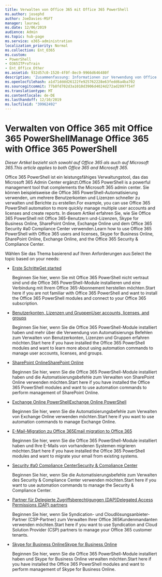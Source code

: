 ```yaml
---
title: Verwalten von Office 365 mit Office 365 PowerShell
ms.author: josephd
author: JoeDavies-MSFT
manager: laurawi
ms.date: 12/06/2019
audience: Admin
ms.topic: hub-page
ms.service: o365-administration
localization_priority: Normal
ms.collection: Ent_O365
ms.custom:
- PowerShell
- O365ITProTrain
- Ent_Office_Other
ms.assetid: 932d57c0-1520-4f0f-8ec9-9966d646480f
description: 'Zusammenfassung: Informationen zur Verwendung von Office 365 PowerShell mit Office 365-Benutzern und -Lizenzen, Skype for Business Online, SharePoint Online, Exchange Online und Office 365 Security & Compliance Center.'
ms.openlocfilehash: a1d71dddd26122fe925762228e63fedd6a4ba702
ms.sourcegitcommit: 77b8fd702d3a1010d3906d4024d272ad2097f54f
ms.translationtype: MT
ms.contentlocale: de-DE
ms.lasthandoff: 12/10/2019
ms.locfileid: "39962492"
---
```

# <a name="manage-office-365-with-office-365-powershell"></a><span data-ttu-id="c791c-103">Verwalten von Office 365 mit Office 365 PowerShell</span><span class="sxs-lookup"><span data-stu-id="c791c-103">Manage Office 365 with Office 365 PowerShell</span></span>

<span data-ttu-id="c791c-104">*Dieser Artikel bezieht sich sowohl auf Office 365 als auch auf Microsoft 365.*</span><span class="sxs-lookup"><span data-stu-id="c791c-104">*This article applies to both Office 365 and Microsoft 365.*</span></span>

<span data-ttu-id="c791c-105">Office 365 PowerShell ist ein leistungsfähiges Verwaltungstool, das das Microsoft 365 Admin Center ergänzt.</span><span class="sxs-lookup"><span data-stu-id="c791c-105">Office 365 PowerShell is a powerful management tool that complements the Microsoft 365 admin center.</span></span> <span data-ttu-id="c791c-106">Sie können beispielsweise die Office 365 PowerShell-Automatisierung verwenden, um mehrere Benutzerkonten und Lizenzen schneller zu verwalten und Berichte zu erstellen.</span><span class="sxs-lookup"><span data-stu-id="c791c-106">For example, you can use Office 365 PowerShell automation to more quickly manage multiple user accounts and licenses and create reports.</span></span> <span data-ttu-id="c791c-107">In diesem Artikel erfahren Sie, wie Sie Office 365 PowerShell mit Office 365-Benutzern und-Lizenzen, Skype for Business Online, SharePoint Online, Exchange Online und dem Office 365 Security #a0 Compliance Center verwenden.</span><span class="sxs-lookup"><span data-stu-id="c791c-107">Learn how to use Office 365 PowerShell with Office 365 users and licenses, Skype for Business Online, SharePoint Online, Exchange Online, and the Office 365 Security & Compliance Center.</span></span>
  
<span data-ttu-id="c791c-108">Wählen Sie das Thema basierend auf Ihren Anforderungen aus:</span><span class="sxs-lookup"><span data-stu-id="c791c-108">Select the topic based on your needs:</span></span>
  
- [<span data-ttu-id="c791c-109">Erste Schritte</span><span class="sxs-lookup"><span data-stu-id="c791c-109">Get started</span></span>](getting-started-with-office-365-powershell.md)

    <span data-ttu-id="c791c-110">Beginnen Sie hier, wenn Sie mit Office 365 PowerShell nicht vertraut sind und die Office 365 PowerShell-Module installieren und eine Verbindung mit Ihrem Office 365-Abonnement herstellen möchten.</span><span class="sxs-lookup"><span data-stu-id="c791c-110">Start here if you are not familiar with Office 365 PowerShell and want to install the Office 365 PowerShell modules and connect to your Office 365 subscription.</span></span>

- [<span data-ttu-id="c791c-111">Benutzerkonten, Lizenzen und Gruppen</span><span class="sxs-lookup"><span data-stu-id="c791c-111">User accounts, licenses, and groups</span></span>](manage-user-accounts-and-licenses-with-office-365-powershell.md)

    <span data-ttu-id="c791c-112">Beginnen Sie hier, wenn Sie die Office 365 PowerShell-Module installiert haben und mehr über die Verwendung von Automatisierungs Befehlen zum Verwalten von Benutzerkonten, Lizenzen und Gruppen erfahren möchten.</span><span class="sxs-lookup"><span data-stu-id="c791c-112">Start here if you have installed the Office 365 PowerShell modules and want to learn more about using automation commands to manage user accounts, licenses, and groups.</span></span>

- [<span data-ttu-id="c791c-113">SharePoint Online</span><span class="sxs-lookup"><span data-stu-id="c791c-113">SharePoint Online</span></span>](https://docs.microsoft.com/office365/enterprise/powershell/manage-sharepoint-online-with-office-365-powershell)

    <span data-ttu-id="c791c-114">Beginnen Sie hier, wenn Sie die Office 365 PowerShell-Module installiert haben und die Automatisierungsbefehle zum Verwalten von SharePoint Online verwenden möchten.</span><span class="sxs-lookup"><span data-stu-id="c791c-114">Start here if you have installed the Office 365 PowerShell modules and want to use automation commands to perform management of SharePoint Online.</span></span>

- [<span data-ttu-id="c791c-115">Exchange Online PowerShell</span><span class="sxs-lookup"><span data-stu-id="c791c-115">Exchange Online PowerShell</span></span>](https://docs.microsoft.com/powershell/exchange/exchange-online/exchange-online-powershell)

    <span data-ttu-id="c791c-116">Beginnen Sie hier, wenn Sie die Automatisierungsbefehle zum Verwalten von Exchange Online verwenden möchten.</span><span class="sxs-lookup"><span data-stu-id="c791c-116">Start here if you want to use automation commands to manage Exchange Online.</span></span>

- [<span data-ttu-id="c791c-117">E-Mail-Migration zu Office 365</span><span class="sxs-lookup"><span data-stu-id="c791c-117">Email migration to Office 365</span></span>](use-powershell-for-email-migration-to-office-365.md)

    <span data-ttu-id="c791c-118">Beginnen Sie hier, wenn Sie die Office 365 PowerShell-Module installiert haben und Ihre E-Mails von vorhandenen Systemen migrieren möchten.</span><span class="sxs-lookup"><span data-stu-id="c791c-118">Start here if you have installed the Office 365 PowerShell modules and want to migrate your email from existing systems.</span></span>

- [<span data-ttu-id="c791c-119">Security #a0 Compliance Center</span><span class="sxs-lookup"><span data-stu-id="c791c-119">Security & Compliance Center</span></span>](https://docs.microsoft.com/powershell/exchange/office-365-scc/office-365-scc-powershell)

    <span data-ttu-id="c791c-120">Beginnen Sie hier, wenn Sie die Automatisierungsbefehle zum Verwalten des Security & Compliance Center verwenden möchten.</span><span class="sxs-lookup"><span data-stu-id="c791c-120">Start here if you want to use automation commands to manage the Security & Compliance Center.</span></span>

- [<span data-ttu-id="c791c-121">Partner für Delegierte Zugriffsberechtigungen (DAP)</span><span class="sxs-lookup"><span data-stu-id="c791c-121">Delegated Access Permissions (DAP) partners</span></span>](manage-office-365-with-windows-powershell-for-delegated-access-permissions-dap-p.md)

    <span data-ttu-id="c791c-122">Beginnen Sie hier, wenn Sie Syndication- und Cloudlösungsanbieter-Partner (CSP-Partner) zum Verwalten Ihrer Office 365Kundenmandanten verwenden möchten.</span><span class="sxs-lookup"><span data-stu-id="c791c-122">Start here if you want to use Syndication and Cloud Solution Provider (CSP) partners to manage your Office 365 customer tenants.</span></span>

- [<span data-ttu-id="c791c-123">Skype for Business Online</span><span class="sxs-lookup"><span data-stu-id="c791c-123">Skype for Business Online</span></span>](manage-skype-for-business-online-with-office-365-powershell.md)

    <span data-ttu-id="c791c-124">Beginnen Sie hier, wenn Sie die Office 365 PowerShell-Module installiert haben und Skype for Business Online verwalten möchten.</span><span class="sxs-lookup"><span data-stu-id="c791c-124">Start here if you have installed the Office 365 PowerShell modules and want to perform management of Skype for Business Online.</span></span>
